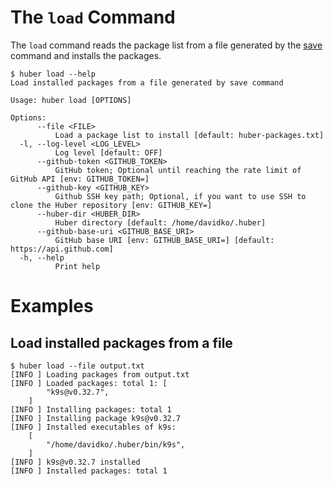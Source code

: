# The `load` Command

The `load` command reads the package list from a file generated by the [save](./save.md) command and installs the packages.

```shell
$ huber load --help
Load installed packages from a file generated by save command

Usage: huber load [OPTIONS]

Options:
      --file <FILE>
          Load a package list to install [default: huber-packages.txt]
  -l, --log-level <LOG_LEVEL>
          Log level [default: OFF]
      --github-token <GITHUB_TOKEN>
          GitHub token; Optional until reaching the rate limit of GitHub API [env: GITHUB_TOKEN=]
      --github-key <GITHUB_KEY>
          Github SSH key path; Optional, if you want to use SSH to clone the Huber repository [env: GITHUB_KEY=]
      --huber-dir <HUBER_DIR>
          Huber directory [default: /home/davidko/.huber]
      --github-base-uri <GITHUB_BASE_URI>
          GitHub base URI [env: GITHUB_BASE_URI=] [default: https://api.github.com]
  -h, --help
          Print help
```

# Examples

## Load installed packages from a file

```shell
$ huber load --file output.txt
[INFO ] Loading packages from output.txt
[INFO ] Loaded packages: total 1: [
        "k9s@v0.32.7",
    ]
[INFO ] Installing packages: total 1
[INFO ] Installing package k9s@v0.32.7
[INFO ] Installed executables of k9s:
    [
        "/home/davidko/.huber/bin/k9s",
    ]
[INFO ] k9s@v0.32.7 installed
[INFO ] Installed packages: total 1
```

